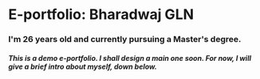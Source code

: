 # E-portfolio: Bharadwaj GLN

### I'm 26 years old and currently pursuing a Master's degree.

##### This is a demo e-portfolio. I shall design a main one soon. For now, I will give a brief intro about myself, down below.
